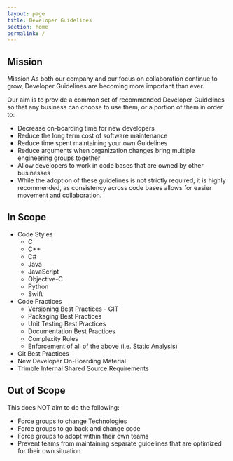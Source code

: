 ```yaml
---
layout: page
title: Developer Guidelines
section: home
permalink: /
---
```


## Mission

Mission 
As both our company and our focus on collaboration continue to grow, Developer Guidelines are becoming more important than ever.

Our aim is to provide a common set of recommended Developer Guidelines so that any business can choose to use them, or a portion of them in order to:

* Decrease on-boarding time for new developers
* Reduce the long term cost of software maintenance 
* Reduce time spent maintaining your own Guidelines
* Reduce arguments when organization changes bring multiple engineering groups together
* Allow developers to work in code bases that are owned by other businesses
* While the adoption of these guidelines is not strictly required, it is highly recommended, as consistency across code bases allows for easier movement and collaboration.

## In Scope
* Code Styles
  * C
  * C++
  * C#
  * Java
  * JavaScript
  * Objective-C
  * Python
  * Swift
* Code Practices
  * Versioning Best Practices - GIT
  * Packaging Best Practices
  * Unit Testing Best Practices
  * Documentation Best Practices
  * Complexity Rules 
  * Enforcement of all of the above (i.e. Static Analysis)
* Git Best Practices
* New Developer On-Boarding Material
* Trimble Internal Shared Source Requirements

## Out of Scope
This does NOT aim to do the following:

* Force groups to change Technologies
* Force groups to go back and change code
* Force groups to adopt within their own teams
* Prevent teams from maintaining separate guidelines that are optimized for their own situation
